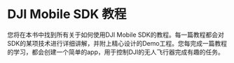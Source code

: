 # DJI Mobile SDK 教程

您将在本书中找到所有关于如何使用DJI Mobile SDK的教程。每一篇教程都会对SDK的某项技术进行详细讲解，并附上精心设计的Demo工程。您每完成一篇教程的学习，都会创建一个简单的app，用于控制DJI的无人飞行器完成有趣的任务。